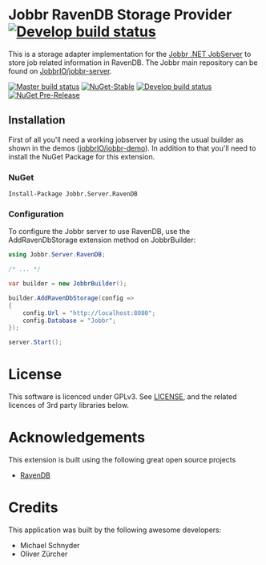 
# Jobbr RavenDB Storage Provider [![Develop build status][ravendb-badge-build-develop]][ravendb-link-build]

This is a storage adapter implementation for the [Jobbr .NET JobServer](http://www.jobbr.io) to store job related information in RavenDB. 
The Jobbr main repository can be found on [JobbrIO/jobbr-server](https://github.com/jobbrIO).

[![Master build status][ravendb-badge-build-master]][ravendb-link-build] 
[![NuGet-Stable][ravendb-badge-nuget]][ravendb-link-nuget]
[![Develop build status][ravendb-badge-build-develop]][ravendb-link-build] 
[![NuGet Pre-Release][ravendb-badge-nuget-pre]][ravendb-link-nuget] 

## Installation
First of all you'll need a working jobserver by using the usual builder as shown in the demos ([jobbrIO/jobbr-demo](https://github.com/jobbrIO/jobbr-demo)). In addition to that you'll need to install the NuGet Package for this extension.

### NuGet

    Install-Package Jobbr.Server.RavenDB

### Configuration
To configure the Jobbr server to use RavenDB, use the AddRavenDbStorage extension method on JobbrBuilder:

```c#
using Jobbr.Server.RavenDB;

/* ... */

var builder = new JobbrBuilder();

builder.AddRavenDbStorage(config =>
{
    config.Url = "http://localhost:8080";
    config.Database = "Jobbr";
});

server.Start();
```

# License
This software is licenced under GPLv3. See [LICENSE](LICENSE), and the related licences of 3rd party libraries below.

# Acknowledgements
This extension is built using the following great open source projects

* [RavenDB](https://github.com/ravendb/ravendb) 



# Credits
This application was built by the following awesome developers:
* Michael Schnyder
* Oliver Zürcher

[ravendb-link-build]:            https://ci.appveyor.com/project/Jobbr/jobbr-storage-ravendb         
[ravendb-link-nuget]:            https://www.nuget.org/packages/Jobbr.Server.RavenDB

[ravendb-badge-build-develop]:   https://img.shields.io/appveyor/ci/Jobbr/jobbr-storage-ravendb/develop.svg?label=develop
[ravendb-badge-build-master]:    https://img.shields.io/appveyor/ci/Jobbr/jobbr-storage-ravendb/master.svg?label=master
[ravendb-badge-nuget]:           https://img.shields.io/nuget/v/Jobbr.Server.RavenDB.svg?label=NuGet%20stable
[ravendb-badge-nuget-pre]:       https://img.shields.io/nuget/vpre/Jobbr.Server.RavenDB.svg?label=NuGet%20pre

